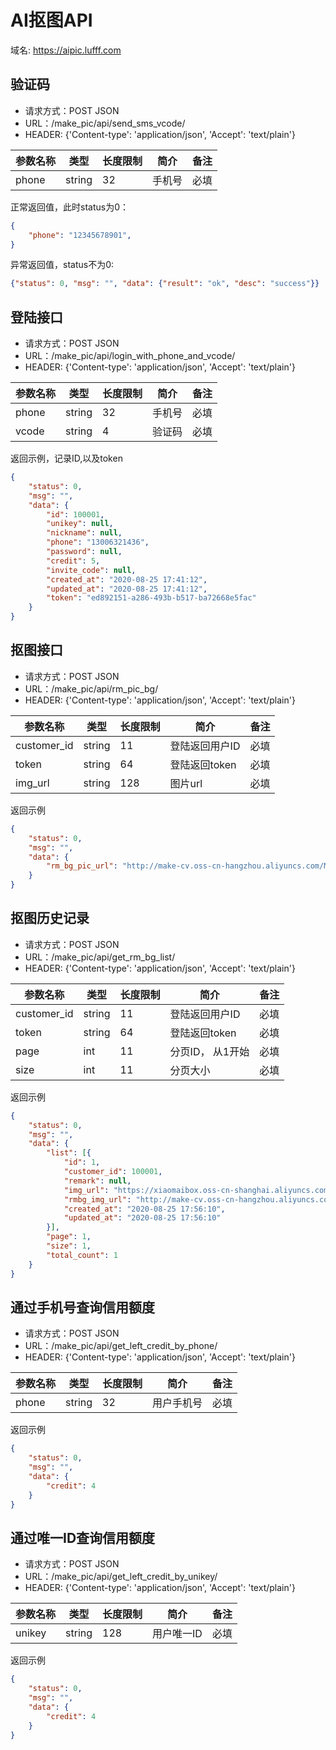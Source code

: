 # AI抠图API
域名: https://aipic.lufff.com

## 验证码
- 请求方式：POST JSON
- URL：/make_pic/api/send_sms_vcode/
- HEADER: {'Content-type': 'application/json', 'Accept': 'text/plain'}

|  参数名称 | 类型 | 长度限制  | 简介  | 备注  |
| ------------ | ------------ |------------ | ------------ | ------------ |
| phone  | string | 32 |  手机号 | 必填  |

正常返回值，此时status为0：

```json
{
	"phone": "12345678901", 
}
```
异常返回值，status不为0:
```json
{"status": 0, "msg": "", "data": {"result": "ok", "desc": "success"}}
```


## 登陆接口
- 请求方式：POST JSON
- URL：/make_pic/api/login_with_phone_and_vcode/
- HEADER: {'Content-type': 'application/json', 'Accept': 'text/plain'}

|  参数名称 | 类型 | 长度限制  | 简介  | 备注  |
| ------------ | ------------ |------------ | ------------ | ------------ |
| phone  | string | 32 |  手机号 | 必填  |
|  vcode | string|  4  | 验证码 |  必填 |



返回示例，记录ID,以及token

```json
{
	"status": 0,
	"msg": "",
	"data": {
		"id": 100001,
		"unikey": null,
		"nickname": null,
		"phone": "13006321436",
		"password": null,
		"credit": 5,
		"invite_code": null,
		"created_at": "2020-08-25 17:41:12",
		"updated_at": "2020-08-25 17:41:12",
		"token": "ed892151-a286-493b-b517-ba72668e5fac"
	}
}
```

## 抠图接口
- 请求方式：POST JSON
- URL：/make_pic/api/rm_pic_bg/
- HEADER: {'Content-type': 'application/json', 'Accept': 'text/plain'}

|  参数名称 | 类型 | 长度限制  | 简介  | 备注  |
| ------------ | ------------ |------------ | ------------ | ------------ |
| customer_id  | string | 11 |  登陆返回用户ID | 必填  |
|  token | string|  64  | 登陆返回token|  必填 |
|  img_url | string |128  | 图片url  |  必填 |


返回示例

```json
{
	"status": 0,
	"msg": "",
	"data": {
		"rm_bg_pic_url": "http://make-cv.oss-cn-hangzhou.aliyuncs.com/MKCV1598349370338.png"
	}
}
```


## 抠图历史记录
- 请求方式：POST JSON
- URL：/make_pic/api/get_rm_bg_list/
- HEADER: {'Content-type': 'application/json', 'Accept': 'text/plain'}

|  参数名称 | 类型 | 长度限制  | 简介  | 备注  |
| ------------ | ------------ |------------ | ------------ | ------------ |
| customer_id  | string | 11 |  登陆返回用户ID | 必填  |
|  token | string|  64  | 登陆返回token|  必填 |
|  page | int |11  | 分页ID， 从1开始  |  必填 |
|  size | int |11  | 分页大小  |  必填 |


返回示例

```json
{
	"status": 0,
	"msg": "",
	"data": {
		"list": [{
			"id": 1,
			"customer_id": 100001,
			"remark": null,
			"img_url": "https://xiaomaibox.oss-cn-shanghai.aliyuncs.com/1597976210945_32039_tmp_3235fa8891892248c7db909c4b3bea23e1bb22b6d2281015.jpg",
			"rmbg_img_url": "http://make-cv.oss-cn-hangzhou.aliyuncs.com/MKCV1598349370338.png",
			"created_at": "2020-08-25 17:56:10",
			"updated_at": "2020-08-25 17:56:10"
		}],
		"page": 1,
		"size": 1,
		"total_count": 1
	}
}
```


## 通过手机号查询信用额度
- 请求方式：POST JSON
- URL：/make_pic/api/get_left_credit_by_phone/
- HEADER: {'Content-type': 'application/json', 'Accept': 'text/plain'}

|  参数名称 | 类型 | 长度限制  | 简介  | 备注  |
| ------------ | ------------ |------------ | ------------ | ------------ |
| phone  | string | 32 |  用户手机号 | 必填  |


返回示例

```json
{
	"status": 0,
	"msg": "",
	"data": {
		"credit": 4
	}
}
```


## 通过唯一ID查询信用额度
- 请求方式：POST JSON
- URL：/make_pic/api/get_left_credit_by_unikey/
- HEADER: {'Content-type': 'application/json', 'Accept': 'text/plain'}

|  参数名称 | 类型 | 长度限制  | 简介  | 备注  |
| ------------ | ------------ |------------ | ------------ | ------------ |
| unikey  | string | 128 |  用户唯一ID | 必填  |


返回示例

```json
{
	"status": 0,
	"msg": "",
	"data": {
		"credit": 4
	}
}
```